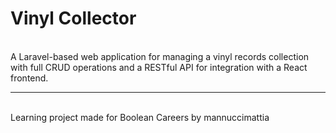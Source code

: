 
# Vinyl Collector

<br>
A Laravel-based web application for managing a vinyl records collection with full CRUD operations and a RESTful API for integration with a React frontend.

<br>

---

<br>
Learning project made for Boolean Careers by mannuccimattia